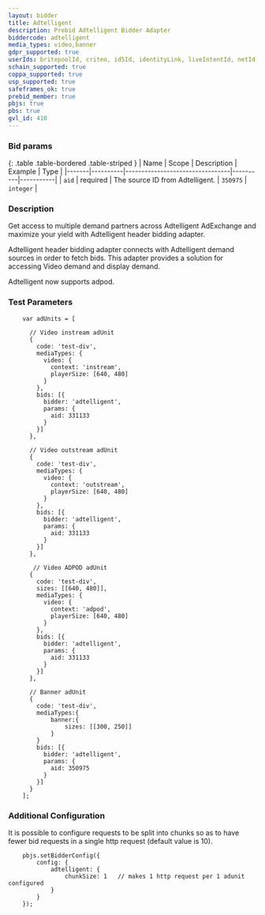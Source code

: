 ```yaml
---
layout: bidder
title: Adtelligent
description: Prebid Adtelligent Bidder Adapter
biddercode: adtelligent
media_types: video,banner
gdpr_supported: true
userIds: britepoolId, criteo, id5Id, identityLink, liveIntentId, netId, parrableId, pubCommonId, unifiedId
schain_supported: true
coppa_supported: true
usp_supported: true
safeframes_ok: true
prebid_member: true
pbjs: true
pbs: true
gvl_id: 410
---
```


### Bid params

{: .table .table-bordered .table-striped }
| Name  | Scope    | Description                     | Example  | Type      |
|-------|----------|---------------------------------|----------|-----------|
| `aid` | required | The source ID from Adtelligent. | `350975` | `integer` |

### Description
Get access to multiple demand partners across Adtelligent AdExchange and maximize your yield with Adtelligent header bidding adapter.

Adtelligent header bidding adapter connects with Adtelligent demand sources in order to fetch bids.
This adapter provides a solution for accessing Video demand and display demand.

Adtelligent now supports adpod. 

### Test Parameters
```
    var adUnits = [

      // Video instream adUnit
      {
        code: 'test-div',
        mediaTypes: {
          video: {
            context: 'instream',
            playerSize: [640, 480]
          }
        },
        bids: [{
          bidder: 'adtelligent',
          params: {
            aid: 331133
          }
        }]
      },

      // Video outstream adUnit
      {
        code: 'test-div',
        mediaTypes: {
          video: {
            context: 'outstream',
            playerSize: [640, 480]
          }
        },
        bids: [{
          bidder: 'adtelligent',
          params: {
            aid: 331133
          }
        }]
      },

       // Video ADPOD adUnit
      {
        code: 'test-div',
        sizes: [[640, 480]],
        mediaTypes: {
          video: {
            context: 'adpod',
            playerSize: [640, 480]            
          }
        },
        bids: [{
          bidder: 'adtelligent',
          params: {
            aid: 331133
          }
        }]
      },

      // Banner adUnit
      {
        code: 'test-div',
        mediaTypes:{
            banner:{
                sizes: [[300, 250]]
            }
        }
        bids: [{
          bidder: 'adtelligent',
          params: {
            aid: 350975
          }
        }]
      }
    ];
```

### Additional Configuration

It is possible to configure requests to be split into chunks so as to have fewer bid requests in a single http request 
(default value is 10).

```
    pbjs.setBidderConfig({
        config: {              
            adtelligent: {
                chunkSize: 1   // makes 1 http request per 1 adunit configured
            }
        }
    });
```
